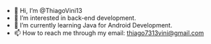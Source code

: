 - 👋 Hi, I’m @ThiagoVini13
- 👀 I’m interested in back-end development.
- 🌱 I’m currently learning Java for Android Development.
- 📫 How to reach me through my email: thiago7313vini@gmail.com

<!---
ThiagoVini13/ThiagoVini13 is a ✨ special ✨ repository because its `README.md` (this file) appears on your GitHub profile.
You can click the Preview link to take a look at your changes.
--->
